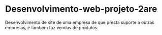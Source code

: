 # Desenvolvimento-web-projeto-2are
Desenvolvimento de site de uma empresa de que presta suporte a outras empresas, e também faz vendas de produtos.
